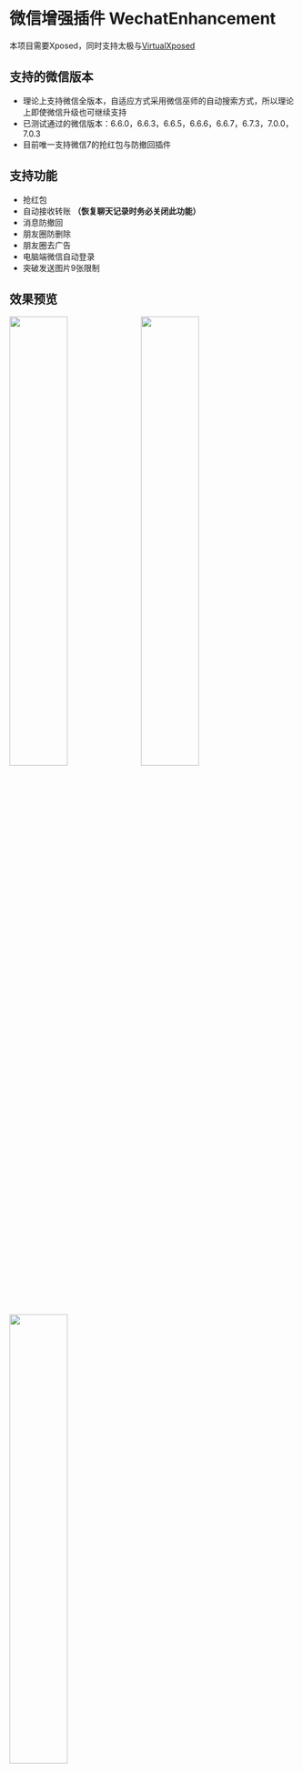 # 微信增强插件 WechatEnhancement
本项目需要Xposed，同时支持太极与[VirtualXposed](https://github.com/android-hacker/VirtualXposed) 

## 支持的微信版本
- 理论上支持微信全版本，自适应方式采用微信巫师的自动搜索方式，所以理论上即使微信升级也可继续支持
- 已测试通过的微信版本：6.6.0，6.6.3，6.6.5，6.6.6，6.6.7，6.7.3，7.0.0，7.0.3
- 目前唯一支持微信7的抢红包与防撤回插件

## 支持功能
- 抢红包
- 自动接收转账 **（恢复聊天记录时务必关闭此功能）**
- 消息防撤回
- 朋友圈防删除
- 朋友圈去广告
- 电脑端微信自动登录
- 突破发送图片9张限制

## 效果预览
<img src="https://raw.githubusercontent.com/firesunCN/WechatEnhancement/master/image/screenshot1.jpg" width="45%" /> <img src="https://raw.githubusercontent.com/firesunCN/WechatEnhancement/master/image/screenshot2.jpg" width="45%" />
<img src="https://raw.githubusercontent.com/firesunCN/WechatEnhancement/master/image/screenshot3.jpg" width="45%" />

## 致谢
本项目为以下三个项目的融合，使用Java重（chao）写（xi）了微信巫师的自动搜索hook类的功能，并应用在抢红包和自动接收转账上，使得以上功能都能自动适配微信，在此十分感谢veryyoung，Gh0u1L5，wuxiaosu

[WechatLuckyMoney](https://github.com/veryyoung/WechatLuckyMoney) 

[WechatMagician](https://github.com/Gh0u1L5/WechatMagician) 

[XposedWechatHelper](https://github.com/wuxiaosu/XposedWechatHelper) 
